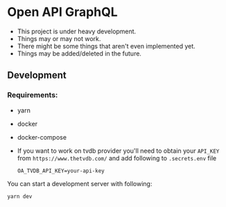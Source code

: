 # Open API GraphQL

- This project is under heavy development. 
- Things may or may not work. 
- There might be some things that aren't even implemented yet. 
- Things may be added/deleted in the future.

## Development

### Requirements:
- yarn
- docker
- docker-compose
- If you want to work on tvdb provider you'll need to obtain your `API_KEY` from `https://www.thetvdb.com/` and add following to `.secrets.env` file

    ```
    OA_TVDB_API_KEY=your-api-key
    ```

You can start a development server with following:
```
yarn dev
```
